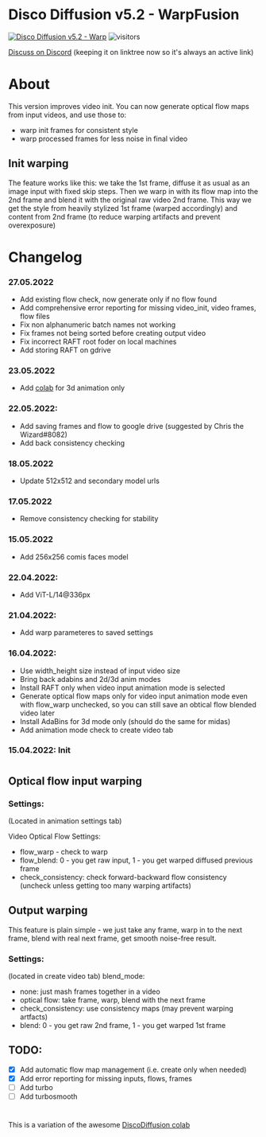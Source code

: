 # Disco Diffusion v5.2 - WarpFusion

[![Disco Diffusion v5.2 - Warp](https://colab.research.google.com/assets/colab-badge.svg)](https://colab.research.google.com/github/Sxela/DiscoDiffusion-Warp/blob/main/Disco_Diffusion_v5_2_Warp.ipynb)
![visitors](https://visitor-badge.glitch.me/badge?page_id=sxela_ddwarp_repo)

[Discuss on Discord](https://linktr.ee/devdef) (keeping it on linktree now so it's always an active link)

# About
This version improves video init. You can now generate optical flow maps from input videos, and use those to:
- warp init frames for consistent style 
- warp processed frames for less noise in final video

## Init warping
The feature works like this: we take the 1st frame, diffuse it as usual as an image input with fixed skip steps. Then we warp in with its flow map into the 2nd frame and blend it with the original raw video 2nd frame. This way we get the style from heavily stylized 1st frame (warped accordingly) and content from 2nd frame (to reduce warping artifacts and prevent overexposure)

# Changelog

### 27.05.2022
- Add existing flow check, now generate only if no flow found
- Add comprehensive error reporting for missing video_init, video frames, flow files
- Fix non alphanumeric batch names not working 
- Fix frames not being sorted before creating output video
- Fix incorrect RAFT root foder on local machines 
- Add storing RAFT on gdrive

### 23.05.2022
- Add [colab](https://github.com/iharosi/DiscoDiffusion-Warp/blob/main/image_morphing_3d.ipynb) for 3d animation only 

### 22.05.2022:
- Add saving frames and flow to google drive (suggested by Chris the Wizard#8082)
- Add back consistency checking

### 18.05.2022
- Update 512x512 and secondary model urls

### 17.05.2022
- Remove consistency checking for stability

### 15.05.2022
- Add 256x256 comis faces model

### 22.04.2022:
- Add ViT-L/14@336px
### 21.04.2022: 
- Add warp parameteres to saved settings
### 16.04.2022:
- Use width_height size instead of input video size
- Bring back adabins and 2d/3d anim modes
- Install RAFT only when video input animation mode is selected
- Generate optical flow maps only for video input animation mode even with flow_warp unchecked, so you can still save an obtical flow blended video later
- Install AdaBins for 3d mode only (should do the same for midas)
- Add animation mode check to create video tab 
### 15.04.2022: Init

#

## Optical flow input warping

### Settings: 
(Located in animation settings tab)

Video Optical Flow Settings:
- flow_warp - check to warp
- flow_blend: 0 - you get raw input, 1 - you get warped diffused previous frame 
- check_consistency: check forward-backward flow consistency (uncheck unless getting too many warping artifacts)

## Output warping
This feature is plain simple - we just take any frame, warp in to the next frame, blend with real next frame, get smooth noise-free result.

### Settings: 
(located in create video tab)
blend_mode: 
- none: just mash frames together in a video
- optical flow: take frame, warp, blend with the next frame
- check_consistency: use consistency maps (may prevent warping artfacts)
- blend: 0 - you get raw 2nd frame, 1 - you get warped 1st frame

## TODO: 
- [x] Add automatic flow map management (i.e. create only when needed)
- [x] Add error reporting for missing inputs, flows, frames
- [ ] Add turbo
- [ ] Add turbosmooth

#

This is a variation of the awesome [DiscoDiffusion colab](https://colab.research.google.com/github/alembics/disco-diffusion/blob/main/Disco_Diffusion.ipynb#scrollTo=Changelog)
